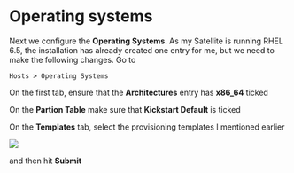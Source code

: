 # Operating systems

Next we configure the **Operating Systems**. As my Satellite is running RHEL 6.5, the installation has already created one entry for me, but we need to make the following changes. Go to

```Hosts > Operating Systems```

On the first tab, ensure that the **Architectures** entry has **x86_64** ticked

On the **Partion Table** make sure that **Kickstart Default** is ticked


On the **Templates** tab, select the provisioning templates I mentioned earlier

![](../images/operating-system-templates.png)

and then hit **Submit**
